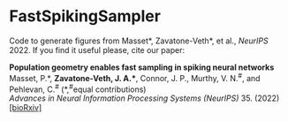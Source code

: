 # FastSpikingSampler
Code to generate figures from Masset*, Zavatone-Veth*, et al., *NeurIPS* 2022. If you find it useful please, cite our paper: 

  **Population geometry enables fast sampling in spiking neural networks**
  <br>
  Masset, P.\*, **Zavatone-Veth, J. A.\***, Connor, J. P., Murthy, V. N.<sup>\#</sup>, and Pehlevan, C.<sup>\#</sup> (\*,<sup>\#</sup>equal contributions)
  <br>
  *Advances in Neural Information Processing Systems (NeurIPS)* 35. (2022)
  <br>
  [[bioRxiv]](https://doi.org/10.1101/2022.06.03.494680)
